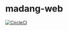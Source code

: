 # madang-web
[![CircleCI](https://circleci.com/gh/frozen-dumplings/madang-web.svg?style=svg&circle-token=508015878efbf42558091f9bf72d593503f57f84)](https://circleci.com/gh/frozen-dumplings/madang-web)
